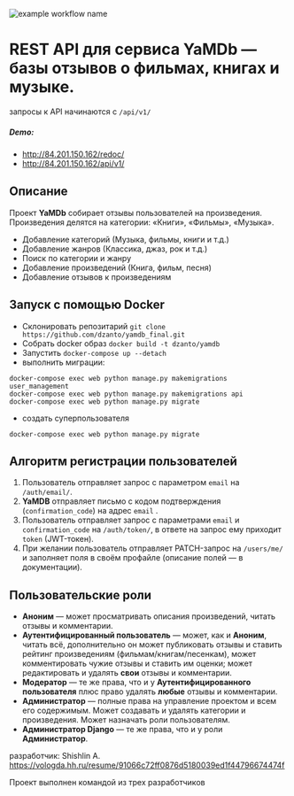 ![example workflow name](https://github.com/dzanto/yamdb_final/workflows/Yamdb-app%20workflow/badge.svg)
# REST API для сервиса YaMDb — базы отзывов о фильмах, книгах и музыке.
запросы к API начинаются с `/api/v1/`
##### Demo:
- http://84.201.150.162/redoc/
- http://84.201.150.162/api/v1/


## Описание

Проект **YaMDb** собирает отзывы пользователей на произведения. Произведения делятся на категории: «Книги», «Фильмы», «Музыка».
- Добавление категорий (Музыка, фильмы, книги и т.д.)
- Добавление жанров (Классика, джаз, рок и т.д.)
- Поиск по категории и жанру
- Добавление произведений (Книга, фильм, песня)
- Добавление отзывов к произведениям

## Запуск с помощью Docker
- Склонировать репозитарий `git clone https://github.com/dzanto/yamdb_final.git`
- Собрать docker образ `docker build -t dzanto/yamdb`
- Запустить
`docker-compose up --detach`
- выполнить миграции:
```
docker-compose exec web python manage.py makemigrations user_management
docker-compose exec web python manage.py makemigrations api
docker-compose exec web python manage.py migrate
```
- создать суперпользователя
```
docker-compose exec web python manage.py migrate
```

## Алгоритм регистрации пользователей
1. Пользователь отправляет запрос с параметром `email` на `/auth/email/`.
2. **YaMDB** отправляет письмо с кодом подтверждения (`confirmation_code`) на адрес  `email` .
3. Пользователь отправляет запрос с параметрами `email` и `confirmation_code` на `/auth/token/`, в ответе на запрос ему приходит `token` (JWT-токен).
4. При желании пользователь отправляет PATCH-запрос на `/users/me/` и заполняет поля в своём профайле (описание полей — в документации).

## Пользовательские роли
- **Аноним** — может просматривать описания произведений, читать отзывы и комментарии.
- **Аутентифицированный пользователь** — может, как и **Аноним**, читать всё, дополнительно он может публиковать отзывы и ставить рейтинг произведениям (фильмам/книгам/песенкам), может комментировать чужие отзывы и ставить им оценки; может редактировать и удалять **свои** отзывы и комментарии.
- **Модератор** — те же права, что и у **Аутентифицированного пользователя** плюс право удалять **любые** отзывы и комментарии.
- **Администратор** — полные права на управление проектом и всем его содержимым. Может создавать и удалять категории и произведения. Может назначать роли пользователям.
- **Администратор Django** — те же права, что и у роли **Администратор**.


разработчик: Shishlin A.
https://vologda.hh.ru/resume/91066c72ff0876d5180039ed1f44796674474f

Проект выполнен командой из трех разработчиков